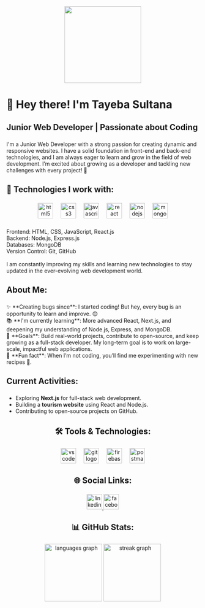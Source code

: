 
<div align="center">
  <img height="200" src="https://i.ibb.co.com/Z1xDf2Vv/Screenshot-2025-05-04-155237.png"  />
</div>

###

###

<h1 align="left">👋 Hey there! I'm Tayeba Sultana</h1>

###

<h2 align="left">Junior Web Developer | Passionate about Coding</h2>

###

<p align="left">I'm a Junior Web Developer with a strong passion for creating dynamic and responsive websites. I have a solid foundation in front-end and back-end technologies, and I am always eager to learn and grow in the field of web development. I’m excited about growing as a developer and tackling new challenges with every project! 🚀</p>

###

<h2 align="left">🔧 Technologies I work with:</h2>

###

<div align="center">
  <img src="https://cdn.jsdelivr.net/gh/devicons/devicon/icons/html5/html5-original.svg" height="40" alt="html5 logo" />
  <img width="12" />
  <img src="https://cdn.jsdelivr.net/gh/devicons/devicon/icons/css3/css3-original.svg" height="40" alt="css3 logo" />
  <img width="12" />
  <img src="https://cdn.jsdelivr.net/gh/devicons/devicon/icons/javascript/javascript-original.svg" height="40" alt="javascript logo" />
  <img width="12" />
  <img src="https://cdn.jsdelivr.net/gh/devicons/devicon/icons/react/react-original.svg" height="40" alt="react logo" />
  <img width="12" />
  <img src="https://cdn.jsdelivr.net/gh/devicons/devicon/icons/nodejs/nodejs-original.svg" height="40" alt="nodejs logo" />
  <img width="12" />
  <img src="https://cdn.jsdelivr.net/gh/devicons/devicon/icons/mongodb/mongodb-original.svg" height="40" alt="mongodb logo" />
</div>

###

<p align="left">Frontend: HTML, CSS, JavaScript, React.js<br>Backend: Node.js, Express.js<br>Databases: MongoDB<br>Version Control: Git, GitHub<br><br>I am constantly improving my skills and learning new technologies to stay updated in the ever-evolving web development world.</p>

###

<h2 align="left">About Me:</h2>

###

<p align="left">✨ **Creating bugs since**: I started coding! But hey, every bug is an opportunity to learn and improve. 😊<br>
📚 **I'm currently learning**: More advanced React, Next.js, and deepening my understanding of Node.js, Express, and MongoDB.<br>
🎯 **Goals**: Build real-world projects, contribute to open-source, and keep growing as a full-stack developer. My long-term goal is to work on large-scale, impactful web applications.<br>
🎲 **Fun fact**: When I’m not coding, you’ll find me experimenting with new recipes 🍕.</p>

###

<h2 align="left">Current Activities:</h2>

###

<ul align="left">
  <li>Exploring <strong>Next.js</strong> for full-stack web development.</li>
  <li>Building a <strong>tourism website</strong> using React and Node.js.</li>
  <li>Contributing to open-source projects on GitHub.</li>
</ul>

###

<h2 align="center">🛠️ Tools & Technologies:</h2>

###

<div align="center">
  <img src="https://cdn.jsdelivr.net/gh/devicons/devicon/icons/vscode/vscode-original.svg" height="40" alt="vscode logo" />
  <img width="12" />
  <img src="https://cdn.jsdelivr.net/gh/devicons/devicon/icons/git/git-original.svg" height="40" alt="git logo" />
  <img width="12" />
  <img src="https://cdn.jsdelivr.net/gh/devicons/devicon/icons/firebase/firebase-plain.svg" height="40" alt="firebase logo" />
  <img width="12" />
  <img src="https://cdn.simpleicons.org/postman/FF6C37" height="40" alt="postman logo" />
</div>

###

<h2 align="center">🌐 Social Links:</h2>

###

<div align="center">
  
  <a href="https://www.linkedin.com/in/tayeba-sultana-sultana-b6760934b/" target="_blank">
    <img src="https://cdn.jsdelivr.net/gh/devicons/devicon/icons/linkedin/linkedin-original.svg" height="40" alt="linkedin logo" />
  </a>
  <a href="https://www.facebook.com/tayeba.sultana.578546" target="_blank">
    <img src="https://cdn.jsdelivr.net/gh/devicons/devicon/icons/facebook/facebook-original.svg" height="40" alt="facebook logo"  />
  </a>
  
</div>

###

<h2 align="center">📊 GitHub Stats:</h2>

###

<div align="center">
  <img src="https://github-readme-stats.vercel.app/api/top-langs?username=Tayebasultana&locale=en&hide_title=false&layout=compact&card_width=320&langs_count=5&theme=dracula&hide_border=false&order=2" height="150" alt="languages graph"  />
  <img src="https://streak-stats.demolab.com?user=Tayebasultana&locale=en&mode=daily&theme=dracula&hide_border=false&border_radius=5&order=3" height="150" alt="streak graph"  />
</div>

###
